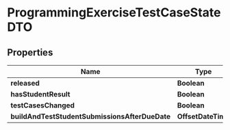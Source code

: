 

# ProgrammingExerciseTestCaseStateDTO


## Properties

| Name | Type | Description | Notes |
|------------ | ------------- | ------------- | -------------|
|**released** | **Boolean** |  |  [optional] |
|**hasStudentResult** | **Boolean** |  |  [optional] |
|**testCasesChanged** | **Boolean** |  |  [optional] |
|**buildAndTestStudentSubmissionsAfterDueDate** | **OffsetDateTime** |  |  [optional] |



